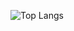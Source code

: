 ![Top Langs](https://github-readme-stats-iota-snowy-62.vercel.app/api/top-langs/?username=wukachn&layout=compact)
